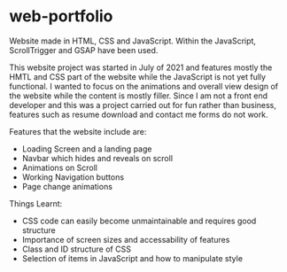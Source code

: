 # web-portfolio
Website made in HTML, CSS and JavaScript. Within the JavaScript, ScrollTrigger and GSAP have been used. 

This website project was started in July of 2021 and features mostly the HMTL and CSS part of the website while the JavaScript is not yet fully functional. I wanted to focus on the animations and overall view design of the website while the content is mostly filler. Since I am not a front end developer and this was a project carried out for fun rather than business, features such as resume download and contact me forms do not work.

Features that the website include are:
- Loading Screen and a landing page
- Navbar which hides and reveals on scroll
- Animations on Scroll
- Working Navigation buttons
- Page change animations

Things Learnt:
- CSS code can easily become unmaintainable and requires good structure
- Importance of screen sizes and accessability of features 
- Class and ID structure of CSS
- Selection of items in JavaScript and how to manipulate style
